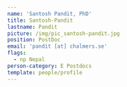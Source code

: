 ```yaml
---
name: 'Santosh Pandit, PhD'
title: Santosh-Pandit
lastname: Pandit
picture: /img/pic_santosh-pandit.jpg
position: PostDoc
email: 'pandit [at] chalmers.se'
flags:
  - np Nepal
person-category: E Postdocs
template: people/profile
---
```


